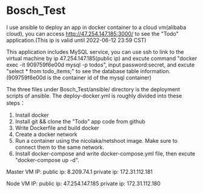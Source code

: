 # Bosch_Test
I use ansible to deploy an app in docker container to a cloud vm(alibaba cloud), you can access http://47.254.147.185:3000/ to see the "Todo" application.(This ip is valid until 2022-06-12 23:59 CST)

This application includes MySQL service, you can use ssh to link to the virtual machine by ip 47.254.147.185(public ip) 
and excute command "docker exec -it 909759f6e00d mysql -p todos", input password:secret, and excute "select * from todo_items;" to see the database table information. 
(909759f6e00d is the container id of the mysql container)

The three files under Bosch_Test/ansible/ directory is the deployment scripts of ansible. The deploy-docker.yml is roughly divided into these steps：

1. Install docker 
2. Install git && clone the "Todo" app code from github
3. Write Dockerfile and build docker
4. Create a docker network
5. Run a container using the nicolaka/netshoot image. Make sure to connect them to the same network.
6. Install docker-compose and write docker-compose.yml file, then excute "docker-compose up -d".

Master VM IP:
public ip: 8.209.74.1
private ip: 172.31.112.181

Node VM IP:
public ip: 47.254.147.185
private ip: 172.31.112.180
